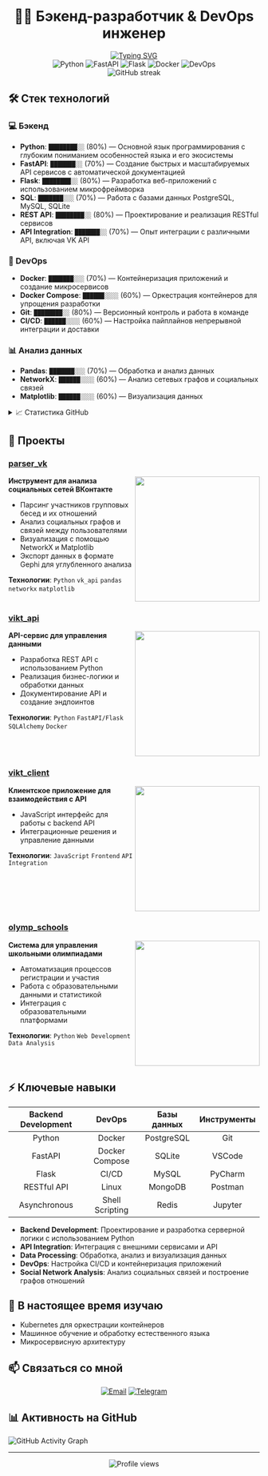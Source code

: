 # <div align="center">👨‍💻 Бэкенд-разработчик & DevOps инженер</div>

<div align="center">
  <a href="https://git.io/typing-svg"><img src="https://readme-typing-svg.herokuapp.com?font=Fira+Code&pause=1000&color=3EAAEE&center=true&vCenter=true&random=false&width=600&lines=%D0%9F%D1%80%D0%B8%D0%B2%D0%B5%D1%82%D1%81%D1%82%D0%B2%D1%83%D1%8E!+%D0%AF+%D0%B1%D1%8D%D0%BA%D0%B5%D0%BD%D0%B4-%D1%80%D0%B0%D0%B7%D1%80%D0%B0%D0%B1%D0%BE%D1%82%D1%87%D0%B8%D0%BA+%D0%B8+DevOps+%D0%B8%D0%BD%D0%B6%D0%B5%D0%BD%D0%B5%D1%80;%D0%A0%D0%B0%D0%B1%D0%BE%D1%82%D0%B0%D1%8E+%D1%81+Python%2C+FastAPI%2C+Flask+%D0%B8+Docker;%D0%A1%D0%BE%D0%B7%D0%B4%D0%B0%D1%8E+%D0%BD%D0%B0%D0%B4%D0%B5%D0%B6%D0%BD%D1%8B%D0%B5+%D0%B8+%D0%BC%D0%B0%D1%81%D1%88%D1%82%D0%B0%D0%B1%D0%B8%D1%80%D1%83%D0%B5%D0%BC%D1%8B%D0%B5+%D1%80%D0%B5%D1%88%D0%B5%D0%BD%D0%B8%D1%8F" alt="Typing SVG" /></a>
</div>

<div align="center">
  <img src="https://img.shields.io/badge/Python-Expert-3776AB?style=flat-square&logo=python&logoColor=white" alt="Python"/>
  <img src="https://img.shields.io/badge/FastAPI-Advanced-009688?style=flat-square&logo=fastapi&logoColor=white" alt="FastAPI"/>
  <img src="https://img.shields.io/badge/Flask-Advanced-000000?style=flat-square&logo=flask&logoColor=white" alt="Flask"/>
  <img src="https://img.shields.io/badge/Docker-Advanced-2496ED?style=flat-square&logo=docker&logoColor=white" alt="Docker"/>
  <img src="https://img.shields.io/badge/DevOps-Intermediate-003545?style=flat-square&logo=devops&logoColor=white" alt="DevOps"/>
</div>

<div align="center">
  <img src="https://github-readme-streak-stats.herokuapp.com/?user=Mighty9862&theme=dark" alt="GitHub streak"/>
</div>

## 🛠️ Стек технологий

### 💻 Бэкенд
- **Python**: `████████░░` (80%) — Основной язык программирования с глубоким пониманием особенностей языка и его экосистемы
- **FastAPI**: `███████░░` (70%) — Создание быстрых и масштабируемых API сервисов с автоматической документацией
- **Flask**: `████████░░` (80%) — Разработка веб-приложений с использованием микрофреймворка
- **SQL**: `███████░░░` (70%) — Работа с базами данных PostgreSQL, MySQL, SQLite
- **REST API**: `████████░░` (80%) — Проектирование и реализация RESTful сервисов
- **API Integration**: `███████░░` (70%) — Опыт интеграции с различными API, включая VK API

### 🔄 DevOps
- **Docker**: `███████░░░` (70%) — Контейнеризация приложений и создание микросервисов
- **Docker Compose**: `██████░░░░` (60%) — Оркестрация контейнеров для упрощения разработки
- **Git**: `████████░░` (80%) — Версионный контроль и работа в команде
- **CI/CD**: `██████░░░░` (60%) — Настройка пайплайнов непрерывной интеграции и доставки

### 📊 Анализ данных
- **Pandas**: `███████░░░` (70%) — Обработка и анализ данных
- **NetworkX**: `██████░░░░` (60%) — Анализ сетевых графов и социальных связей
- **Matplotlib**: `██████░░░░` (60%) — Визуализация данных

<details>
<summary>📈 Статистика GitHub</summary>
<div align="center">
  <img src="https://github-readme-stats.vercel.app/api?username=Mighty9862&show_icons=true&theme=dark" alt="GitHub Stats" />
  <img src="https://github-readme-stats.vercel.app/api/top-langs/?username=Mighty9862&layout=compact&theme=dark" alt="Most Used Languages" />
</div>
</details>

## 📂 Проекты

### [parser_vk](https://github.com/Mighty9862/parser_vk)
<img align="right" width="250" src="https://github-readme-stats.vercel.app/api/pin/?username=Mighty9862&repo=parser_vk&theme=dark" />

**Инструмент для анализа социальных сетей ВКонтакте**
- Парсинг участников групповых бесед и их отношений
- Анализ социальных графов и связей между пользователями
- Визуализация с помощью NetworkX и Matplotlib
- Экспорт данных в формате Gephi для углубленного анализа

**Технологии**: `Python` `vk_api` `pandas` `networkx` `matplotlib`
<br clear="right"/>

### [vikt_api](https://github.com/Mighty9862/vikt_api)
<img align="right" width="250" src="https://github-readme-stats.vercel.app/api/pin/?username=Mighty9862&repo=vikt_api&theme=dark" />

**API-сервис для управления данными**
- Разработка REST API с использованием Python
- Реализация бизнес-логики и обработки данных
- Документирование API и создание эндпоинтов

**Технологии**: `Python` `FastAPI/Flask` `SQLAlchemy` `Docker`
<br clear="right"/>

### [vikt_client](https://github.com/Mighty9862/vikt_client)
<img align="right" width="250" src="https://github-readme-stats.vercel.app/api/pin/?username=Mighty9862&repo=vikt_client&theme=dark" />

**Клиентское приложение для взаимодействия с API**
- JavaScript интерфейс для работы с backend API
- Интеграционные решения и управление данными

**Технологии**: `JavaScript` `Frontend` `API Integration`
<br clear="right"/>

### [olymp_schools](https://github.com/Mighty9862/olymp_schools)
<img align="right" width="250" src="https://github-readme-stats.vercel.app/api/pin/?username=Mighty9862&repo=olymp_schools&theme=dark" />

**Система для управления школьными олимпиадами**
- Автоматизация процессов регистрации и участия
- Работа с образовательными данными и статистикой
- Интеграция с образовательными платформами

**Технологии**: `Python` `Web Development` `Data Analysis`
<br clear="right"/>

## ⚡ Ключевые навыки

<div align="center">
  
| Backend Development | DevOps | Базы данных | Инструменты |
|:-------------------:|:------:|:-----------:|:-----------:|
| Python | Docker | PostgreSQL | Git |
| FastAPI | Docker Compose | SQLite | VSCode |
| Flask | CI/CD | MySQL | PyCharm |
| RESTful API | Linux | MongoDB | Postman |
| Asynchronous | Shell Scripting | Redis | Jupyter |
  
</div>

- **Backend Development**: Проектирование и разработка серверной логики с использованием Python
- **API Integration**: Интеграция с внешними сервисами и API
- **Data Processing**: Обработка, анализ и визуализация данных
- **DevOps**: Настройка CI/CD и контейнеризация приложений
- **Social Network Analysis**: Анализ социальных связей и построение графов отношений

## 🌱 В настоящее время изучаю
- Kubernetes для оркестрации контейнеров
- Машинное обучение и обработку естественного языка
- Микросервисную архитектуру

## 📫 Связаться со мной

<div align="center">
  <a href="mailto:brut290list.ru"><img src="https://img.shields.io/badge/Email-Contact%20Me-blue?style=for-the-badge&logo=gmail" alt="Email"></a>
  <a href="https://t.me/Rozhkov_N"><img src="https://img.shields.io/badge/Telegram-Message%20Me-blue?style=for-the-badge&logo=telegram" alt="Telegram"></a>
</div>

## 📊 Активность на GitHub

<img src="https://github-readme-activity-graph.vercel.app/graph?username=Mighty9862&theme=github-dark" alt="GitHub Activity Graph">

---

<div align="center">
  <img src="https://komarev.com/ghpvc/?username=Mighty9862&color=blue" alt="Profile views"/>
</div>
